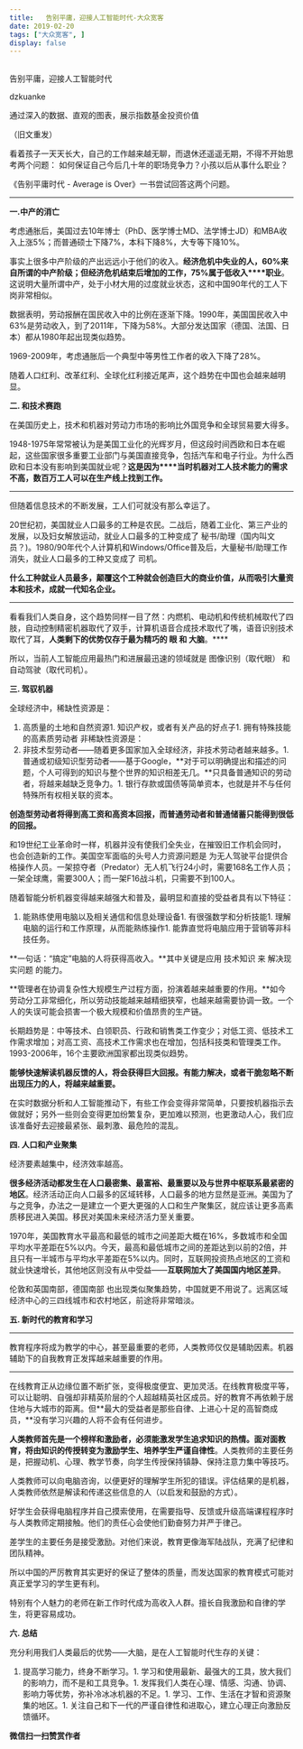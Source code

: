 ```yaml
---
title:   告别平庸，迎接人工智能时代-大众宽客
date: 2019-02-20
tags: ["大众宽客", ]
display: false
---
```



## 



告别平庸，迎接人工智能时代




dzkuanke




通过深入的数据、直观的图表，展示指数基金投资价值


（旧文重发）



看着孩子一天天长大，自己的工作越来越无聊，而退休还遥遥无期，不得不开始思考两个问题： 如何保证自己今后几十年的职场竞争力？小孩以后从事什么职业？



《告别平庸时代 -&nbsp;Average is Over》一书尝试回答这两个问题。

****

**一.中产的消亡**



考虑通胀后，美国过去10年博士（PhD、医学博士MD、法学博士JD）和MBA收入上涨5%；而普通硕士下降7%，本科下降8%，大专等下降10%。



事实上很多中产阶级的产出远远小于他们的收入。**经济危机中失业的人，60%来自所谓的中产阶级；但经济危机结束后增加的工作，75%****属于****低收入****职业**。这说明大量所谓中产，处于小材大用的过度就业状态，这和中国90年代的工人下岗非常相似。



数据表明，劳动报酬在国民收入中的比例在逐渐下降。1990年，美国国民收入中63%是劳动收入，到了2011年，下降为58%。大部分发达国家（德国、法国、日本）都从1980年起出现类似趋势。



1969-2009年，考虑通胀后一个典型中等男性工作者的收入下降了28%。



随着人口红利、改革红利、全球化红利接近尾声，这个趋势在中国也会越来越明显。



**二. 和技术赛跑**



在美国历史上，技术和机器对劳动力市场的影响比外国竞争和全球贸易要大得多。



1948-1975年常常被认为是美国工业化的光辉岁月，但这段时间西欧和日本在崛起，这些国家很多重要工业部门与美国直接竞争，包括汽车和电子行业。为什么西欧和日本没有影响到美国就业呢？**这是因为****当时机器对工人技术能力的需求不高，数百万工人可以在生产线上找到工作。**

****

但随着信息技术的不断发展，工人们可就没有那么幸运了。



20世纪初，美国就业人口最多的工种是农民。二战后，随着工业化、第三产业的发展，以及妇女解放运动，就业人口最多的工种变成了 秘书/助理（国内叫文员？)。1980/90年代个人计算机和Windows/Office普及后，大量秘书/助理工作消失，就业人口最多的工种又变成了 司机。



**什么工种就业人员最多，颠覆这个工种就会创造巨大的商业价值，从而吸引大量资本和技术，成就一代知名企业。**

****

看看我们人类自身，这个趋势同样一目了然：内燃机、电动机和传统机械取代了四肢，自动控制精密机器取代了双手，计算机语音合成技术取代了嘴，语音识别技术取代了耳，**人类剩下的优势仅存于最为精巧的 眼 和 大脑**。****



所以，当前人工智能应用最热门和进展最迅速的领域就是 图像识别（取代眼） 和 自动驾驶（取代司机）。



**三. 驾驭机器**



全球经济中，稀缺性资源是：
1. 高质量的土地和自然资源1. 知识产权，或者有关产品的好点子1. 拥有特殊技能的高素质劳动者
非稀缺性资源是：
1. 非技术型劳动者——随着更多国家加入全球经济，非技术劳动者越来越多。1. 普通或初级知识型劳动者——基于Google，**对于可以明确提出和描述的问题，个人可得到的知识与整个世界的知识相差无几。**只具备普通知识的劳动者，将越来越缺乏竞争力。1. 银行存款或国债等简单资本，也就是并不与任何特殊所有权相关联的资本。


**创造型劳动者将得到高工资和高资本回报，而普通劳动者和普通储蓄只能得到很低的回报。**



和19世纪工业革命时一样，机器并没有使我们全失业，在摧毁旧工作机会同时，也会创造新的工作。美国空军面临的头号人力资源问题是 为无人驾驶平台提供合格操作人员。一架掠夺者（Predator）无人机飞行24小时，需要168名工作人员；一架全球鹰，需要300人；而一架F16战斗机，只需要不到100人。



随着智能分析机器变得越来越强大和普及，最明显和直接的受益者具有以下特征：
1. 能熟练使用电脑以及相关通信和信息处理设备1. 有很强数学和分析技能1. 理解电脑的运行和工作原理，从而能熟练操作1. 能靠直觉将电脑应用于营销等非科技任务。


**一句话：“搞定”电脑的人将获得高收入。**其中关键是应用 技术知识 来 解决现实问题 的能力。



**管理者在协调复杂性大规模生产过程方面，扮演着越来越重要的作用。**如今劳动分工非常细化，所以劳动技能越来越精细狭窄，也越来越需要协调一致。一个人的失误可能会损害一个极大规模和价值昂贵的生产链。



长期趋势是：中等技术、白领职员、行政和销售类工作变少；对低工资、低技术工作需求增加；对高工资、高技术工作需求也在增加，包括科技类和管理类工作。1993-2006年，16个主要欧洲国家都出现类似趋势。



**能够快速解读机器反馈的人，将会获得巨大回报。有能力解决，或者干脆忽略不断出现压力的人，将越来越重要。**



在实时数据分析和人工智能推动下，有些工作会变得非常简单，只要按机器指示去做就好；另外一些则会变得更加纷繁复杂，更加难以预测，也更激动人心，我们应该准备好去迎接最紧张、最刺激、最危险的混乱。



**四. 人口和产业聚集**



经济要素越集中，经济效率越高。



**很多经济活动都发生在人口最密集、最富裕、最重要以及与世界中枢联系最紧密的地区**。经济活动正向人口最多的区域转移，人口最多的地方显然是亚洲。美国为了与之竞争，办法之一是建立一个更大更强的人口和生产聚集区，就应该让更多高素质移民进入美国。移民对美国未来经济活力至关重要。



1970年，美国教育水平最高和最低的城市之间差距大概在16%，多数城市和全国平均水平差距在5%以内。今天，最高和最低城市之间的差距达到以前的2倍，并且只有一半城市与平均水平差距在5%以内。同时，互联网投资热点地区的工资和就业快速增长，其他地区则没有从中受益——**互联网加大了美国国内地区差异**。



伦敦和英国南部，德国南部 也出现类似聚集趋势，中国就更不用说了。远离区域经济中心的三四线城市和农村地区，前途将非常暗淡。



**五. 新时代的教育和学习**

****

教育程序将成为教学的中心，甚至最重要的老师，人类教师仅仅是辅助因素。机器辅助下的自我教育正发挥越来越重要的作用。

****

在线教育正从边缘位置不断扩张，变得极度便宜、更加灵活。在线教育极度平等，可以让聪明、自强却非精英阶层的个人超越精英社区成员。好的教育不再依赖于居住地与大城市的距离。但**最大的受益者是那些自律、上进心十足的高智商成员，**没有学习兴趣的人将不会有任何进步。



**人类教师首先是一个榜样和激励者，必须能激发学生追求知识的热情。面对面教育，将由知识的传授转变为激励学生、培养学生严谨自律性**。人类教师的主要任务是，把握动机、心理、教学节奏，向学生传授保持镇静、保持注意力集中等技巧。



人类教师可以向电脑咨询，以便更好的理解学生所犯的错误。评估结果的是机器，人类教师依然是解读和传递这些信息的人（以启发和鼓励的方式）。



好学生会获得电脑程序并自己摸索使用，在需要指导、反馈或升级高端课程程序时与人类教师定期接触。他们的责任心会使他们勤奋努力并严于律己。



差学生的主要任务是接受激励。对他们来说，教育更像海军陆战队，充满了纪律和团队精神。



所以中国的严厉教育其实更好的保证了整体的质量，而发达国家的教育模式可能对真正爱学习的学生更有利。



特别有个人魅力的老师在新工作时代成为高收入人群。擅长自我激励和自律的学生，将更容易成功。



**六. 总结**



充分利用我们人类最后的优势——大脑，是在人工智能时代生存的关键：
1. 提高学习能力，终身不断学习。1. 学习和使用最新、最强大的工具，放大我们的影响力，而不是和工具竞争。1. 发挥我们人类在心理、情感、沟通、协调、影响力等优势，弥补冷冰冰机器的不足。1. 学习、工作、生活在才智和资源聚集的地区。1. 关注自己和下一代的严谨自律性和进取心，建立心理正向激励反馈循环。

**微信扫一扫赞赏作者**